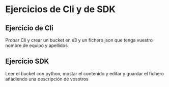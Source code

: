 # Ejercicios de Cli y de SDK

## Ejercicio de Cli

Probar Cli y crear un bucket en s3 y un fichero json que tenga vuestro nombre de equipo y apellidos

## Ejercicio SDK

Leer el bucket con python, mostar el contenido y editar y guardar el fichero añadiendo una descripción de vosotros